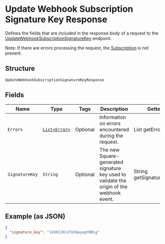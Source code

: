 
# Update Webhook Subscription Signature Key Response

Defines the fields that are included in the response body of
a request to the [UpdateWebhookSubscriptionSignatureKey](../../doc/api/webhook-subscriptions.md#update-webhook-subscription-signature-key) endpoint.

Note: If there are errors processing the request, the [Subscription](../../doc/models/webhook-subscription.md) is not
present.

## Structure

`UpdateWebhookSubscriptionSignatureKeyResponse`

## Fields

| Name | Type | Tags | Description | Getter |
|  --- | --- | --- | --- | --- |
| `Errors` | [`List<Error>`](../../doc/models/error.md) | Optional | Information on errors encountered during the request. | List<Error> getErrors() |
| `SignatureKey` | `String` | Optional | The new Square-generated signature key used to validate the origin of the webhook event. | String getSignatureKey() |

## Example (as JSON)

```json
{
  "signature_key": "1k9bIJKCeTmSQwyagtNRLg"
}
```

